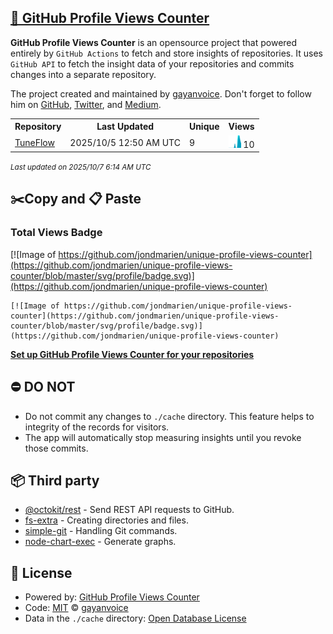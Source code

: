 ## [🚀 GitHub Profile Views Counter](https://github.com/gayanvoice/github-profile-views-counter)
**GitHub Profile Views Counter** is an opensource project that powered entirely by  `GitHub Actions` to fetch and store insights of repositories.
It uses `GitHub API` to fetch the insight data of your repositories and commits changes into a separate repository.

The project created and maintained by [gayanvoice](https://github.com/gayanvoice). Don't forget to follow him on [GitHub](https://github.com/gayanvoice), [Twitter](https://twitter.com/gayanvoice), and [Medium](https://gayanvoice.medium.com/).

<table>
	<tr>
		<th>
			Repository
		</th>
		<th>
			Last Updated
		</th>
		<th>
			Unique
		</th>
		<th>
			Views
		</th>
	</tr>
	<tr>
		<td>
			<a href="https://github.com/jondmarien/unique-profile-views-counter/tree/master/readme/965373133/year.md">
				TuneFlow
			</a>
		</td>
		<td>
			2025/10/5 12:50 AM UTC
		</td>
		<td>
			9
		</td>
		<td>
			<img alt="Response time graph" src="https://github.com/jondmarien/unique-profile-views-counter/raw/master/graph/965373133/small/year.png" height="20"> 10
		</td>
	</tr>
</table>

<small><i>Last updated on 2025/10/7 6:14 AM UTC</i></small>

## ✂️Copy and 📋 Paste
### Total Views Badge
[![Image of https://github.com/jondmarien/unique-profile-views-counter](https://github.com/jondmarien/unique-profile-views-counter/blob/master/svg/profile/badge.svg)](https://github.com/jondmarien/unique-profile-views-counter)

```readme
[![Image of https://github.com/jondmarien/unique-profile-views-counter](https://github.com/jondmarien/unique-profile-views-counter/blob/master/svg/profile/badge.svg)](https://github.com/jondmarien/unique-profile-views-counter)
```
[**Set up GitHub Profile Views Counter for your repositories**](https://github.com/gayanvoice/github-profile-views-counter)
## ⛔ DO NOT
- Do not commit any changes to `./cache` directory. This feature helps to integrity of the records for visitors.
- The app will automatically stop measuring insights until you revoke those commits.
## 📦 Third party

- [@octokit/rest](https://www.npmjs.com/package/@octokit/rest) - Send REST API requests to GitHub.
- [fs-extra](https://www.npmjs.com/package/fs-extra) - Creating directories and files.
- [simple-git](https://www.npmjs.com/package/simple-git) - Handling Git commands.
- [node-chart-exec](https://www.npmjs.com/package/node-chart-exec) - Generate graphs.
## 📄 License
- Powered by: [GitHub Profile Views Counter](https://github.com/gayanvoice/github-profile-views-counter)
- Code: [MIT](./LICENSE) © [gayanvoice](https://github.com/gayanvoice)
- Data in the `./cache` directory: [Open Database License](https://opendatacommons.org/licenses/odbl/1-0/)
